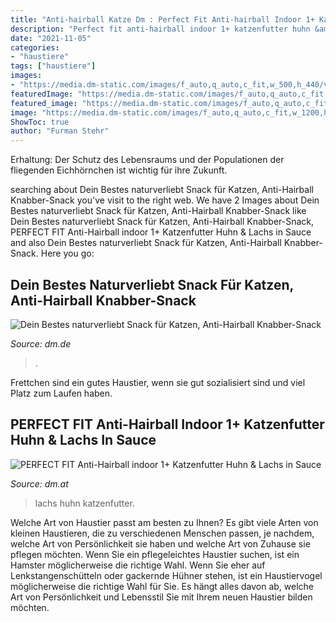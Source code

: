 ```yaml
---
title: "Anti-hairball Katze Dm : Perfect Fit Anti-hairball Indoor 1+ Katzenfutter Huhn &amp; Lachs In Sauce"
description: "Perfect fit anti-hairball indoor 1+ katzenfutter huhn &amp; lachs in sauce"
date: "2021-11-05"
categories:
- "haustiere"
tags: ["haustiere"]
images:
- "https://media.dm-static.com/images/f_auto,q_auto,c_fit,w_500,h_440/v1600080965/products/pim/8410136010385_B_P1_AT/perfect-fit-anti-hairball-indoor-1-katzenfutter-huhn-und-lachs-in-sauce"
featuredImage: "https://media.dm-static.com/images/f_auto,q_auto,c_fit,w_1200,h_1200/v1611111117/products/pim/4010355109149-951788/dein-bestes-naturverliebt-snack-fuer-katzen-anti-hairball-knabber-snack-reich-an-voralpenrind-und-mit-cranberries"
featured_image: "https://media.dm-static.com/images/f_auto,q_auto,c_fit,w_1200,h_1200/v1611111117/products/pim/4010355109149-951788/dein-bestes-naturverliebt-snack-fuer-katzen-anti-hairball-knabber-snack-reich-an-voralpenrind-und-mit-cranberries"
image: "https://media.dm-static.com/images/f_auto,q_auto,c_fit,w_1200,h_1200/v1611111117/products/pim/4010355109149-951788/dein-bestes-naturverliebt-snack-fuer-katzen-anti-hairball-knabber-snack-reich-an-voralpenrind-und-mit-cranberries"
ShowToc: true
author: "Furman Stehr"
---
```



Erhaltung: Der Schutz des Lebensraums und der Populationen der fliegenden Eichhörnchen ist wichtig für ihre Zukunft.

	

		
searching about Dein Bestes naturverliebt Snack für Katzen, Anti-Hairball Knabber-Snack you've visit to the right web. We have 2 Images about Dein Bestes naturverliebt Snack für Katzen, Anti-Hairball Knabber-Snack like Dein Bestes naturverliebt Snack für Katzen, Anti-Hairball Knabber-Snack, PERFECT FIT Anti-Hairball indoor 1+ Katzenfutter Huhn &amp; Lachs in Sauce and also Dein Bestes naturverliebt Snack für Katzen, Anti-Hairball Knabber-Snack. Here you go:
		
    
## Dein Bestes Naturverliebt Snack Für Katzen, Anti-Hairball Knabber-Snack

<img loading=lazy src="https://media.dm-static.com/images/f_auto,q_auto,c_fit,w_1200,h_1200/v1611111117/products/pim/4010355109149-951788/dein-bestes-naturverliebt-snack-fuer-katzen-anti-hairball-knabber-snack-reich-an-voralpenrind-und-mit-cranberries" onerror="this.onerror=null;this.src='https://tse1.mm.bing.net/th?id=OIP.pUlg-XnMiKV0SRbN85qHngHaMO&amp;pid=15.1';" alt="Dein Bestes naturverliebt Snack für Katzen, Anti-Hairball Knabber-Snack">

_Source: dm.de_

>. 

	

Frettchen sind ein gutes Haustier, wenn sie gut sozialisiert sind und viel Platz zum Laufen haben.

    
## PERFECT FIT Anti-Hairball Indoor 1+ Katzenfutter Huhn &amp; Lachs In Sauce

<img loading=lazy src="https://media.dm-static.com/images/f_auto,q_auto,c_fit,w_500,h_440/v1600080965/products/pim/8410136010385_B_P1_AT/perfect-fit-anti-hairball-indoor-1-katzenfutter-huhn-und-lachs-in-sauce" onerror="this.onerror=null;this.src='https://tse4.mm.bing.net/th?id=OIP.sryMNhZ0F6qW_hbpaUtudAHaFV&amp;pid=15.1';" alt="PERFECT FIT Anti-Hairball indoor 1+ Katzenfutter Huhn &amp; Lachs in Sauce">

_Source: dm.at_

>lachs huhn katzenfutter. 

	

Welche Art von Haustier passt am besten zu Ihnen?
Es gibt viele Arten von kleinen Haustieren, die zu verschiedenen Menschen passen, je nachdem, welche Art von Persönlichkeit sie haben und welche Art von Zuhause sie pflegen möchten. Wenn Sie ein pflegeleichtes Haustier suchen, ist ein Hamster möglicherweise die richtige Wahl. Wenn Sie eher auf Lenkstangenschütteln oder gackernde Hühner stehen, ist ein Haustiervogel möglicherweise die richtige Wahl für Sie. Es hängt alles davon ab, welche Art von Persönlichkeit und Lebensstil Sie mit Ihrem neuen Haustier bilden möchten.

